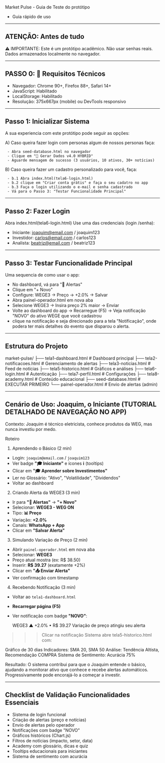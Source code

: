 Market Pulse - Guia de Teste do protótipo

   - Guia rápido de uso

----------------------------------------------------------------
ATENÇÃO: Antes de tudo 
----------------------------------------------------------------
⚠️ IMPORTANTE: Este é um protótipo acadêmico. Não usar senhas reais. 
   Dados armazenados localmente no navegador.


----------------------------------------------------------------
PASSO 0: 🔧 Requisitos Técnicos
----------------------------------------------------------------

   - Navegador: Chrome 90+, Firefox 88+, Safari 14+
   - JavaScript: Habilitado
   - LocalStorage: Habilitado
   - Resolução: 375x667px (mobile) ou DevTools responsivo


----------------------------------------------------------------
Passo 1: Inicializar Sistema
----------------------------------------------------------------
A sua experiencia com este protótipo pode seguir as opções:

   A) Caso queira fazer login com personas algum de nossos personas faça:
   
     - Abra seed-database.html no navegador
     - Clique em "🌱 Gerar Dados v4.0 HYBRID"
     - Aguarde mensagem de sucesso (3 usuários, 10 ativos, 30+ notícias)
     
   B) Caso queira fazer um cadastro personalizado para você, faça:
   
     - b.1 Abra index.html(tela6-login.html)
     - b.2 clique em "Criar conta grátis" e faça o seu cadatro no app
     - b.3 Faça o login utilizando o e-mail e senha cadastrado
     - Vá para o Passo 3: "Testar Funcionalidade Principal"
  
  
----------------------------------------------------------------
Passo 2: Fazer Login
----------------------------------------------------------------

Abra index.html(tela6-login.html)
Use uma das credenciais (login /senha):

   - Iniciante: joaquim@email.com / joaquim123
   - Investidor: carlos@email.com / carlos123
   - Analista: beatriz@email.com / beatriz123


----------------------------------------------------------------
Passo 3: Testar Funcionalidade Principal
----------------------------------------------------------------

Uma sequencia de como usar o app:
  - No dashboard, vá para "🔔 Alertas"
  - Clique em "+ Novo"
  - Configure: WEGE3 → Preço → +2.0% → Salvar
  - Abra painel-operador.html em nova aba
  - Selecione WEGE3 → Insira preço 2% maior → Enviar
  - Volte ao dashboard do app → Recarregue (F5) → Veja notificação "NOVO" do ativo WEGE que você cadastrou
  - clique na notificação e seja direcionado para a tela "Notificação", onde podera ter mais detalhes do evento que disparou o alerta.


----------------------------------------------------------------
Estrutura do Projeto
----------------------------------------------------------------
   market-pulse/
   ├── tela1-dashboard.html       # Dashboard principal
   ├── tela2-notificacoes.html    # Gerenciamento de alertas
   ├── tela3-noticias.html        # Feed de notícias
   ├── tela5-historico.html       # Gráficos e análises
   ├── tela6-login.html           # Autenticação
   ├── tela7-perfil.html          # Configurações
   ├── tela8-academy.html         # Conteúdo educacional
   ├── seed-database.html         # EXECUTAR PRIMEIRO
   └── painel-operador.html       # Envio de alertas (admin)


----------------------------------------------------------------
Cenário de Uso: Joaquim, o Iniciante (TUTORIAL DETALHADO DE NAVEGAÇÃO NO APP)
----------------------------------------------------------------

Contexto: Joaquim é técnico eletricista, conhece produtos da WEG, mas nunca investiu por medo.

Roteiro 

1. Aprendendo o Básico (2 min)
- Login: `joaquim@email.com` / `joaquim123`
- Ver badge **"🎓 Iniciante"** e ícones **ℹ️** (tooltips)
- Clicar em **"🎓 Aprender sobre Investimentos"**
- Ler no Glossário: "Ativo", "Volatilidade", "Dividendos"
- Voltar ao dashboard

2. Criando Alerta da WEGE3 (3 min)
- Ir para **"🔔 Alertas"** → **"+ Novo"**
- Selecionar: **WEGE3 - WEG ON**
- Tipo: **📊 Preço**
- Variação: **+2.0%**
- Canais: **WhatsApp + App**
- Clicar em **"Salvar Alerta"**

3. Simulando Variação de Preço (2 min)
- Abrir `painel-operador.html` em nova aba
- Selecionar: **WEGE3**
- Preço atual mostra (ex: R$ 38.50)
- Inserir: **R$ 39.27** (exatamente +2%)
- Clicar em **"📤 Enviar Alerta"**
- Ver confirmação com timestamp

4. Recebendo Notificação (3 min)
- Voltar ao `tela1-dashboard.html`
- **Recarregar página (F5)**
- Ver notificação com badge **"NOVO"**:

  WEGE3
  ▲ +2.0% • R$ 39.27
  Variação de preço atingiu seu alerta

>>> Clicar na notificação
Sistema abre tela5-historico.html com:

Gráfico de 30 dias
Indicadores: SMA 20, SMA 50
Análise: Tendência Altista, Recomendação COMPRA
Sistema de Sentimento: Acurácia 75%

Resultado: O sistema contribui para que o Joaquim entende o básico, ajudando a monitorar 
ativo que conhece e recebe alertas automáticos. Progressivamente pode encorajá-lo a começar a investir.



----------------------------------------------------------------
Checklist de Validação
Funcionalidades Essenciais
----------------------------------------------------------------

   - Sistema de login funcional
   - Criação de alertas (preço e notícias)
   - Envio de alertas pelo operador
   - Notificações com badge "NOVO"
   - Gráficos históricos (Chart.js)
   - Filtros de notícias (impacto, setor, data)
   - Academy com glossário, dicas e quiz
   - Tooltips educacionais para iniciantes
   - Sistema de sentimento com acurácia
